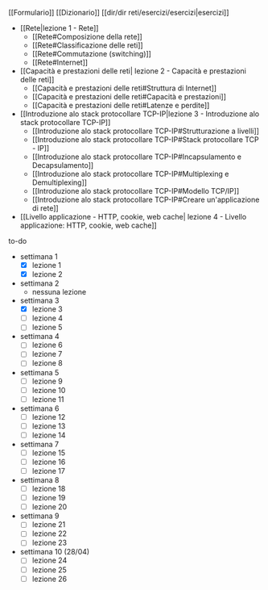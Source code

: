 [[Formulario]]
[[Dizionario]]
[[dir/dir reti/esercizi/esercizi|esercizi]]
- [[Rete|lezione 1 - Rete]]
	- [[Rete#Composizione della rete]]
	- [[Rete#Classificazione delle reti]]
	- [[Rete#Commutazione (switching)]]
	- [[Rete#Internet]]
- [[Capacità e prestazioni delle reti| lezione 2 - Capacità e prestazioni delle reti]] 
	- [[Capacità e prestazioni delle reti#Struttura di Internet]]
	- [[Capacità e prestazioni delle reti#Capacità e prestazioni]]
	- [[Capacità e prestazioni delle reti#Latenze e perdite]]
- [[Introduzione alo stack protocollare TCP-IP|lezione 3 - Introduzione alo stack protocollare TCP-IP]]
	- [[Introduzione alo stack protocollare TCP-IP#Strutturazione a livelli]]
	- [[Introduzione alo stack protocollare TCP-IP#Stack protocollare TCP - IP]] 
	- [[Introduzione alo stack protocollare TCP-IP#Incapsulamento e Decapsulamento]]
	- [[Introduzione alo stack protocollare TCP-IP#Multiplexing e Demultiplexing]]
	- [[Introduzione alo stack protocollare TCP-IP#Modello TCP/IP]]
	- [[Introduzione alo stack protocollare TCP-IP#Creare un'applicazione di rete]]
- [[Livello applicazione - HTTP, cookie, web cache| lezione 4 - Livello applicazione: HTTP, cookie, web cache]]


to-do
- settimana 1
	- [x] lezione 1
	- [x] lezione 2
- settimana 2
	- nessuna lezione
- settimana 3
	- [x] lezione 3 
	- [ ] lezione 4
	- [ ] lezione 5
- settimana 4
	- [ ] lezione 6
	- [ ] lezione 7
	- [ ] lezione 8
- settimana 5
	- [ ] lezione 9
	- [ ] lezione 10
	- [ ] lezione 11
- settimana 6
	- [ ] lezione 12
	- [ ] lezione 13
	- [ ] lezione 14
- settimana 7
	- [ ] lezione 15
	- [ ] lezione 16
	- [ ] lezione 17
- settimana 8
	- [ ] lezione 18
	- [ ] lezione 19
	- [ ] lezione 20
- settimana 9
	- [ ] lezione 21
	- [ ] lezione 22
	- [ ] lezione 23
- settimana 10 (28/04)
	- [ ] lezione 24
	- [ ] lezione 25
	- [ ] lezione 26
